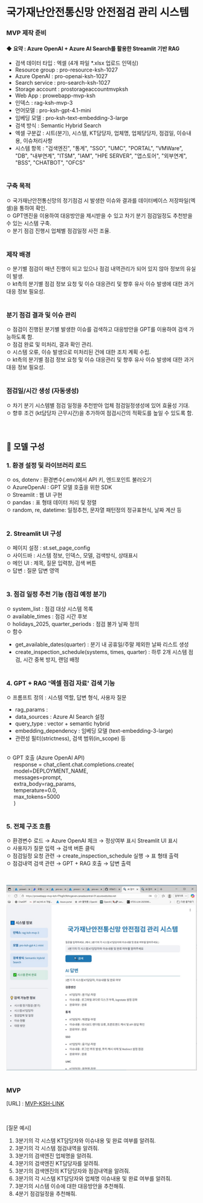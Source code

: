 # 국가재난안전통신망 안전점검 관리 시스템
### MVP 제작 준비

 #### ◆ 요약 : Azure OpenAI + Azure AI Search를 활용한 Streamlit 기반 RAG
 - 검색 데이터 타입 : 엑셀 (4개 파일 *.xlsx 업로드 인덱싱) 
 - Resource group : pro-resource-ksh-1027
 - Azure OpenAI : pro-openai-ksh-1027
 - Search service : pro-search-ksh-1027
 - Storage account : prostorageaccountmvpksh
 - Web App : prowebapp-mvp-ksh
 - 인덱스 : rag-ksh-mvp-3
 - 언어모델 : pro-ksh-gpt-4.1-mini
 - 임베딩 모델 : pro-ksh-text-embedding-3-large
 - 검색 방식 : Semantic Hybrid Search
 - 엑셀 구분값 : 시트(분기), 시스템, KT담당자, 업체명, 업체당당자, 점검일, 이슈내용, 이슈처리사항
 - 시스템 항목 : "검색엔진", "통계", "SSO", "UMC", "PORTAL", "VMWare", "DB", "내부연계", "ITSM", "IAM", "HPE SERVER", "앱스토어", "외부연계", "BSS", "CHATBOT", "OFCS"
 <br><br>

### 구축 목적
 ㅇ 국가재난안전통신망의 정기점검 시 발생한 이슈와 결과를 데이터베이스 저장파일(엑셀)을 통하여 확인.<br>
 ㅇ GPT엔진을 이용하여 대응방안을 제시받을 수 있고 차기 분기 점검일정도 추천받을 수 있는 시스템 구축.<br>
 ㅇ 분기 점검 진행시 업체별 점검일정 사전 조율.
<br><br> 

### 제작 배경
 ㅇ 분기별 점검이 매년 진행이 되고 있으나 점검 내역관리가 되어 있지 않아 정보의 유실이 발생.<br>
 ㅇ kt측의 분기별 점검 정보 요청 및 이슈 대응관리 및 향후 유사 이슈 발생에 대한 과거 대응 정보 필요성.
<br><br> 


### 분기 점검 결과 및 이슈 관리
 ㅇ 점검이 진행된 분기별 발생한 이슈를 검색하고 대응방안을 GPT를 이용하여 검색 가능하도록 함.<br>
 ㅇ 점검 완료 및 미처리, 결과 확인 관리.<br>
 ㅇ 시스템 오류, 이슈 발생으로 미처리된 건에 대한 조치 계획 수립.<br>
 ㅇ kt측의 분기별 점검 정보 요청 및 이슈 대응관리 및 향후 유사 이슈 발생에 대한 과거 대응 정보 필요성.
<br><br> 


### 점검일/시간 생성 (자동생성)
 ㅇ 차기 분기 시스템별 점검 일정을 추천받아 업체 점검일정생성에 있어 효율성 기대.<br>
 ㅇ 향후 조건 (kt담당자 근무시간)을 추가하여 점검시간의 적확도를 높일 수 있도록 함.
<br><br><br>
 
## 🔹 모델 구성
### 1. 환경 설정 및 라이브러리 로드
 ㅇ os, dotenv : 환경변수(.env)에서 API 키, 엔드포인트 불러오기<br>
 ㅇ AzureOpenAI : GPT 모델 호출을 위한 SDK<br>
 ㅇ Streamlit : 웹 UI 구현<br>
 ㅇ pandas : 표 형태 데이터 처리 및 정렬<br>
 ㅇ random, re, datetime: 일정추천, 문자열 패턴정의 정규표현식, 날짜 계산 등
<br><br>

### 2. Streamlit UI 구성
 ㅇ 페이지 설정 : st.set_page_config<br>
 ㅇ 사이드바 : 시스템 정보, 인덱스, 모델, 검색방식, 상태표시<br>
 ㅇ 메인 UI : 제목, 질문 입력창, 검색 버튼<br>
 ㅇ 답변 : 질문 답변 영역
<br><br>

### 3. 점검 일정 추천 기능 (점검 예정 분기)
 ㅇ system_list : 점검 대상 시스템 목록<br>
 ㅇ available_times : 점검 시간 후보<br>
 ㅇ holidays_2025, quarter_periods : 점검 불가 날짜 정의<br>
 ㅇ 함수<br>
   - get_available_dates(quarter) : 분기 내 공휴일/주말 제외한 날짜 리스트 생성<br>
   - create_inspection_schedule(systems, times, quarter) : 하루 2개 시스템 점검, 시간 중복 방지, 랜덤 배정
<br><br>

### 4. GPT + RAG '엑셀 점검 자료' 검색 기능
 ㅇ 프롬프트 정의 : 시스템 역할, 답변 형식, 사용자 질문<br>
 - rag_params :<br>
 - data_sources : Azure AI Search 설정<br>
 - query_type : vector + semantic hybrid<br>
 - embedding_dependency : 임베딩 모델 (text-embedding-3-large)<br>
 - 관련성 필터(strictness), 검색 범위(in_scope) 등<br><br>

 ㅇ GPT 호출 (Azure OpenAI API)<br>
&nbsp;&nbsp;&nbsp;&nbsp;&nbsp;response = chat_client.chat.completions.create(<br>
&nbsp;&nbsp;&nbsp;&nbsp;&nbsp;model=DEPLOYMENT_NAME,<br>
&nbsp;&nbsp;&nbsp;&nbsp;&nbsp;messages=prompt,<br>
&nbsp;&nbsp;&nbsp;&nbsp;&nbsp;extra_body=rag_params,<br>
&nbsp;&nbsp;&nbsp;&nbsp;&nbsp;temperature=0.0,<br>
&nbsp;&nbsp;&nbsp;&nbsp;&nbsp;max_tokens=5000<br>
&nbsp;&nbsp;&nbsp;&nbsp;&nbsp;)
<br><br>


### 5. 전체 구조 흐름
 ㅇ 환경변수 로드 → Azure OpenAI 체크 → 정상여부 표시 Streamlit UI 표시<br>
 ㅇ 사용자가 질문 입력 → 검색 버튼 클릭<br>
 ㅇ 점검일정 요청 관련 → create_inspection_schedule 실행 → 표 형태 출력<br>
 ㅇ 점검내역 검색 관련 → GPT + RAG 호출 → 답변 출력<br>
<br><br>

![image](./MVP-KSH.jpg)
<br><br>

### MVP
[URL] : [MVP-KSH-LINK](https://prowebapp-mvp-ksh-f7fxg0c9bhcgeven.canadacentral-01.azurewebsites.net/)


<br>

[질문 예시]
1. 3분기의 각 시스템  KT담당자와 이슈내용 및 완료 여부를 알려줘.
2. 3분기의 각 시스템 점검내역을 알려줘.
3. 3분기의  검색엔진  업체명을 알려줘.
4. 3분기의  검색엔진  KT담당자를 알려줘.
5. 3분기의 검색엔진의 KT담당자와 점검내역을 알려줘.
6. 3분기의 각 시스템  KT담당자와 업체명 이슈내용 및 완료 여부를 알려줘.
7. 3분기의 시스템 이슈에 대한 대응방안을 추천해줘.
8. 4분기 점검일정을 추천해줘.
